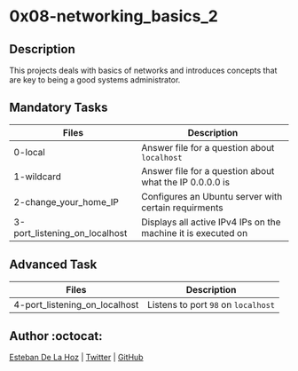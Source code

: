 # 0x08-networking_basics_2

## Description

This projects deals with basics of networks and introduces concepts that are key to being a good systems administrator.

## Mandatory Tasks

| Files | Description |
| ----- | ----------- |
| 0-local | Answer file for a question about `localhost` |
| 1-wildcard | Answer file for a question about what the IP 0.0.0.0 is |
| 2-change_your_home_IP | Configures an Ubuntu server with certain requirments |
| 3-port_listening_on_localhost | Displays all active IPv4 IPs on the machine it is executed on |

## Advanced Task

| Files | Description |
| ----- | ----------- |
| 4-port_listening_on_localhost | Listens to port `98` on `localhost` |

## Author :octocat:

[Esteban De La Hoz](https://www.linkedin.com/in/esteban-de-la-hoz-romero-b6270017b/) | [Twitter](https://twitter.com/Esteban18911) | [GitHub](https://github.com/Esteban18911)
